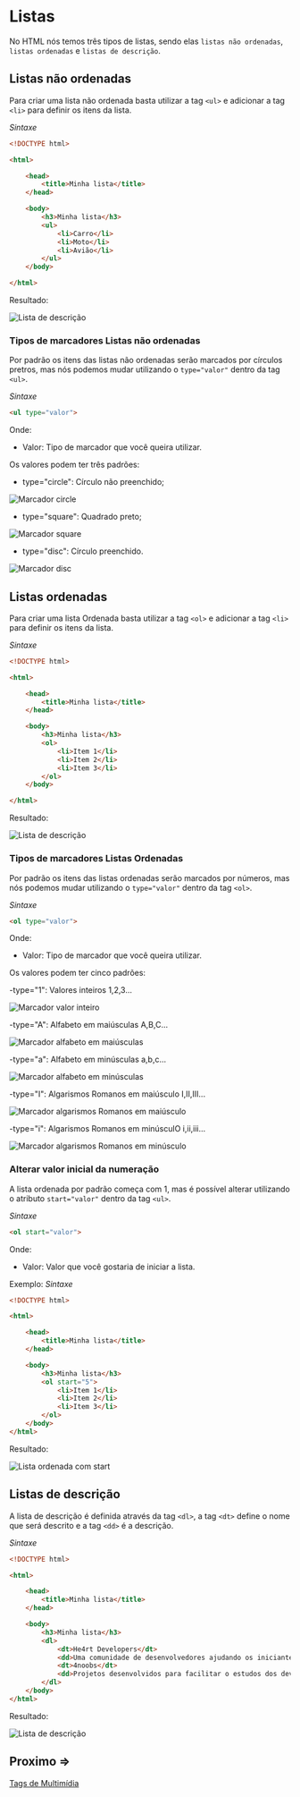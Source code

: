 # Listas

No HTML nós temos três tipos de listas, sendo elas `listas não ordenadas`, `listas ordenadas` e `listas de descrição`.

## Listas não ordenadas 

Para criar uma lista não ordenada basta utilizar a tag `<ul>` e adicionar a tag `<li>` para definir os itens da lista.

_Sintaxe_
```html
<!DOCTYPE html>

<html>

    <head>
        <title>Minha lista</title>
    </head>

    <body>
        <h3>Minha lista</h3>
        <ul>
            <li>Carro</li>
            <li>Moto</li>
            <li>Avião</li>
        </ul>
    </body>

</html>
```
Resultado:

![Lista de descrição](../assets/listacircle.png)

### Tipos de marcadores Listas não ordenadas

Por padrão os itens das listas não ordenadas serão marcados por círculos pretros, mas nós podemos mudar utilizando o `type="valor"` dentro da tag `<ul>`.

_Sintaxe_
```html
<ul type="valor">
```

Onde: 
- Valor: Tipo de marcador que você queira utilizar.

Os valores podem ter três padrões:

- type="circle": Círculo não preenchido;

![Marcador circle](../assets/listacircle.png)

- type="square": Quadrado preto;

![Marcador square](../assets/listasquare.png)

- type="disc": Círculo preenchido.

![Marcador disc](../assets/listadisc.png)

## Listas ordenadas 

Para criar uma lista Ordenada basta utilizar a tag `<ol>` e adicionar a tag `<li>` para definir os itens da lista.

_Sintaxe_
```html
<!DOCTYPE html>

<html>

    <head>
        <title>Minha lista</title>
    </head>

    <body>
        <h3>Minha lista</h3>
        <ol>
            <li>Item 1</li>
            <li>Item 2</li>
            <li>Item 3</li>
        </ol>
    </body>

</html>
```
Resultado:

![Lista de descrição](../assets/listatype1.png)

### Tipos de marcadores Listas Ordenadas

Por padrão os itens das listas ordenadas serão marcados por números, mas nós podemos mudar utilizando o `type="valor"` dentro da tag `<ol>`.

_Sintaxe_
```html
<ol type="valor">
```

Onde: 
- Valor: Tipo de marcador que você queira utilizar.

Os valores podem ter cinco padrões:

-type="1": Valores inteiros 1,2,3...

![Marcador valor inteiro](../assets/listatype1.png)

-type="A": Alfabeto em maiúsculas A,B,C...

![Marcador alfabeto em maiúsculas](../assets/listatypeAA.png)

-type="a": Alfabeto em minúsculas a,b,c...

![Marcador alfabeto em minúsculas](../assets/listatypea.png)

-type="I": Algarismos Romanos em maiúsculo I,II,III...

![Marcador algarismos Romanos em maiúsculo](../assets/listatypeII.png)

-type="i": Algarismos Romanos em minúsculO i,ii,iii...

![Marcador algarismos Romanos em minúsculo](../assets/listatypei.png)

### Alterar valor inicial da numeração

A lista ordenada por padrão começa com 1, mas é possível alterar utilizando o atributo `start="valor"` dentro da tag `<ul>`.

_Sintaxe_
```html
<ol start="valor">
```
Onde: 
- Valor: Valor que você gostaria de iniciar a lista.

Exemplo:
_Sintaxe_
```html
<!DOCTYPE html>

<html>

    <head>
        <title>Minha lista</title>
    </head>

    <body>
        <h3>Minha lista</h3>
        <ol start="5">
            <li>Item 1</li>
            <li>Item 2</li>
            <li>Item 3</li>
        </ol>
    </body>
</html>
``` 

Resultado:

![Lista ordenada com start](../assets/listastart.png)

## Listas de descrição 

A lista de descrição é definida através da tag `<dl>`, a tag `<dt>` define o nome que será descrito e a tag `<dd>` é a descrição.

_Sintaxe_
```html
<!DOCTYPE html>

<html>

    <head>
        <title>Minha lista</title>
    </head>

    <body>
        <h3>Minha lista</h3>
        <dl>
            <dt>He4rt Developers</dt>
            <dd>Uma comunidade de desenvolvedores ajudando os iniciantes do mundo da programação.</dd>
            <dt>4noobs</dt>
            <dd>Projetos desenvolvidos para facilitar o estudos dos devs iniciantes feitos pela nossa comunidade!</dd>
        </dl>
    </body>
</html>
``` 

Resultado:

![Lista de descrição](../assets/listadescricao.png)

## Proximo =>
[Tags de Multimídia](../contents/9.Multimidia.md)

